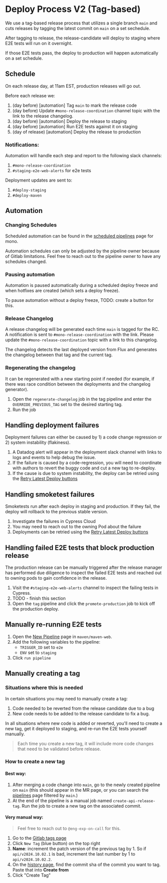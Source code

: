 # Deploy Process V2 (Tag-based)

We use a tag-based release process that utilizes a single branch `main` and cuts releases by tagging the latest commit on `main` on a set sechedule.

After tagging to release, the release-candidate will deploy to staging where E2E tests will run on it overnight.

If those E2E tests pass, the deploy to production will happen automatically on a set schedule.

## Schedule

On each release day, at 11am EST, production releases will go out.

Before each release we:
1. (day before) [automation] Tag `main` to mark the release code
2. (day before) Update `#mono-release-coordination` channel topic with the link to the release changelog.
3. (day before) [automation] Deploy the release to staging
4. (day before) [automation] Run E2E tests against it on staging
5. (day of release) [automation] Deploy the release to production

### Notifications:

Automation will handle each step and report to the following slack channels:

1. `#mono-release-coordination`
2. `#staging-e2e-web-alerts` for e2e tests

Deployment updates are sent to:

1. `#deploy-staging`
2. `#deploy-maven`

## Automation

### Changing Schedules

Scheduled automation can be found in the [scheduled pipelines](https://gitlab.com/maven-clinic/maven/maven/-/pipeline_schedules) page for mono.

Automation schedules can only be adjusted by the pipeline owner because of Gitlab limitations. Feel free to reach out to the pipeline owner to have any schedules changed.

### Pausing automation

Automation is paused automatically during a scheduled deploy freeze and when hotfixes are created (which sets a deploy freeze).

To pause automation without a deploy freeze, TODO: create a button for this.


### Release Changelog

A release changelog will be generated each time `main` is tagged for the RC. A notification is sent to `#mono-release-coordination` with the link. Please update the `#mono-release-coordination` topic with a link to this changelog.

The changelog detects the last deployed version from Flux and generates the changelog between that tag and the current tag.

### Regenerating the changelog

It can be regenerated with a new starting point if needed (for example, if there was race condition between the deployments and the changelog generator).

1. Open the `regenerate-changelog` job in the tag pipeline and enter the `OVERRIDE_PREVIOUS_TAG` set to the desired starting tag.
2. Run the job

## Handling deployment failures

Deployment failures can either be caused by 1) a code change regression or 2) system instability (flakiness).

1. A Datadog alert will appear in the deployment slack channel with links to logs and events to help debug the issue.
2. If the failure is caused by a code-regression, you will need to coordinate with authors to revert the buggy code and cut a new tag to re-deploy.
3. If the cause is due to system instability, the deploy can be retried using the [Retry Latest Deploy buttons](https://www.notion.so/mavenclinic/Application-Rollbacks-Special-Deployment-Actions-13f15ef5a647804f85e9d55593d6905b)

## Handling smoketest failures

Smoketests run after each deploy in staging and production. If they fail, the deploy will rollback to the previous stable version.

1. Investigate the failures in Cypress Cloud
2. You may need to reach out to the owning Pod about the failure
3. Deployments can be retried using the [Retry Latest Deploy buttons](https://www.notion.so/mavenclinic/Application-Rollbacks-Special-Deployment-Actions-13f15ef5a647804f85e9d55593d6905b)

## Handling failed E2E tests that block production release

The production release can be manually triggered after the release manager has performed due diligence to inspect the failed E2E tests and reached out to owning pods to gain confidence in the release.

1. Visit the `#staging-e2e-web-alerts` channel to inspect the failing tests in Cypress.
2. TODO - finish this section
3. Open the `tag` pipeline and click the `promote-production` job to kick off the production deploy.


## Manually re-running E2E tests

1. Open the [New Pipeline](https://gitlab.com/maven-clinic/maven/maven-web/-/pipelines/new) page in `maven/maven-web`.
2. Add the following variables to the pipeline:
   - `TRIGGER_ID` set to `e2e`
   - `ENV` set to `staging`
3. Click `run pipeline`

## Manually creating a tag

### Situations where this is needed

In certain situations you may need to manually create a tag:
1. Code needed to be reverted from the release candidate due to a bug
2. New code needs to be added to the release candidate to fix a bug.

In all situations where new code is added or reverted, you'll need to create a new tag, get it deployed to staging, and re-run the E2E tests yourself manually.

> Each time you create a new tag, it will include more code changes that need to be validated before release.

### How to create a new tag

#### Best way:

1. After merging a code change into `main`, go to the newly created pipeline on `main` (this should appear in the MR page, or you can search the [pipelines](https://gitlab.com/maven-clinic/maven/maven/-/pipelines?page=1&scope=all&ref=main) page filtered by `main`.)
2. At the end of the pipeline is a manual job named `create-api-release-tag`. Run the job to create a new tag on the associated commit.


#### Very manual way:

> Feel free to reach out to `@eng-exp-on-call` for this.

1. Go to the [Gitlab tags page](https://gitlab.com/maven-clinic/maven/maven/-/tags)
2. Click `New Tag` (blue button) on the top right
3. **Name**: increment the patch version of the previous tag by 1. So if `api/v2024.10.02.1` is bad, increment the last number by 1 to `api/v2024.10.02.2`.
4. On the [history page](https://gitlab.com/maven-clinic/maven/maven/-/commits/main/?ref_type=HEADS), find the commit sha of the commit you want to tag. Paste that into **Create from**
5. Click "Create Tag"


